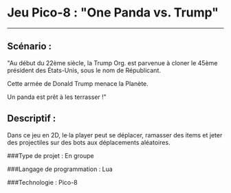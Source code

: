 # Jeu Pico-8 : "One Panda vs. Trump"

***

## Scénario : 

"Au début du 22ème siècle, la Trump Org. est parvenue à cloner le 45ème président des États-Unis, sous le nom de Républicant.

Cette armée de Donald Trump menace la Planète.

Un panda est prêt à les terrasser !"

## Descriptif :

Dans ce jeu en 2D, le·la player peut se déplacer, ramasser des items et jeter des projectiles sur des bots aux déplacements aléatoires.

###Type de projet :
En groupe

###Langage de programmation :
Lua

###Technologie :
Pico-8


